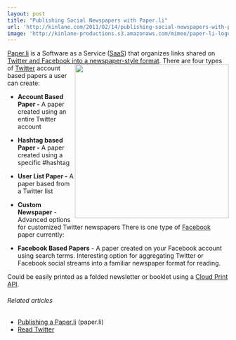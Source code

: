 ```yaml
---
layout: post
title: "Publishing Social Newspapers with Paper.li"
url: 'http://kinlane.com/2011/02/14/publishing-social-newspapers-with-paper-li/'
image: 'http://kinlane-productions.s3.amazonaws.com/mimeo/paper-li-logo.png'
---
```


[Paper.li][1] is a Software as a Service ([SaaS][2]) that organizes links shared on [Twitter and Facebook into a newspaper-style format][3]. [<img class="c1" src="http://kinlane-productions.s3.amazonaws.com/mimeo/paper-li-logo.png" alt="" width="350" align="right" />][3] There are four types of [Twitter][4] account based papers a user can create:

  * **Account Based Paper -** A paper created using an entire Twitter account
  * **Hashtag based Paper -** A paper created using a specific #hashtag
  * **User List Paper -** A paper based from a Twitter list
  * **Custom Newspaper** \- Advanced options for customized Twitter newspapers
There is one type of [Facebook][5] paper currently:

  * **Facebook Based Papers** \- A paper created on your Facebook account using search terms.
Interesting option for aggregating Twitter or Facebook social streams into a familiar newspaper format for reading.

Could be easily printed as a folded newsletter or booklet using a [Cloud Print API][6].

######  Related articles

  * [Publishing a Paper.li][7] (paper.li)
  * [Read Twitter ][8]

   [1]: http://Paper.li
   [2]: http://www.wikinvest.com/concept/Software_as_a_Service (Software as a Service)
   [3]: http://paper.li/
   [4]: http://twitter.com (Twitter)
   [5]: http://facebook.com (Facebook)
   [6]: http://www.kinlane.com/2011/02/google-cloud-print-proxy-cloud-printer/
   [7]: http://blog.paper.li/2011/02/publishing-paperli.html
   [8]: http://www.appreaders.com/?p=631
